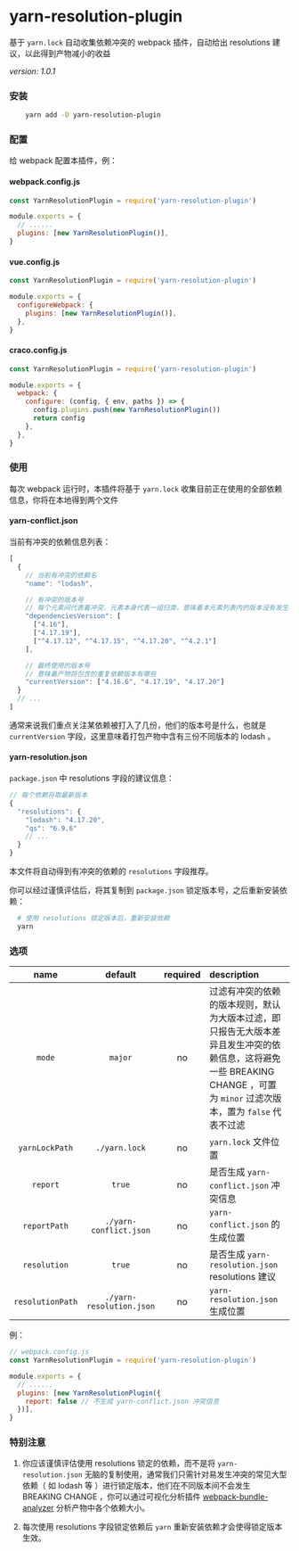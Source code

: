# yarn-resolution-plugin

基于 `yarn.lock` 自动收集依赖冲突的 webpack 插件，自动给出 resolutions 建议，以此得到产物减小的收益

_version: 1.0.1_

### 安装

```bash
    yarn add -D yarn-resolution-plugin
```

### 配置

给 webpack 配置本插件，例：

#### webpack.config.js

```js
const YarnResolutionPlugin = require('yarn-resolution-plugin')

module.exports = {
  // ......
  plugins: [new YarnResolutionPlugin()],
}
```

#### vue.config.js

```js
const YarnResolutionPlugin = require('yarn-resolution-plugin')

module.exports = {
  configureWebpack: {
    plugins: [new YarnResolutionPlugin()],
  },
}
```

#### craco.config.js

```js
const YarnResolutionPlugin = require('yarn-resolution-plugin')

module.exports = {
  webpack: {
    configure: (config, { env, paths }) => {
      config.plugins.push(new YarnResolutionPlugin())
      return config
    },
  },
}
```

### 使用

每次 webpack 运行时，本插件将基于 `yarn.lock` 收集目前正在使用的全部依赖信息，你将在本地得到两个文件

#### yarn-conflict.json

当前有冲突的依赖信息列表：

```js
[
  {
    // 当前有冲突的依赖名
    "name": "lodash",

    // 有冲突的版本号
    // 每个元素间代表着冲突，元素本身代表一组归类，意味着本元素列表内的版本没有发生冲突
    "dependenciesVersion": [
      ["4.16"],
      ["4.17.19"],
      ["^4.17.12", "^4.17.15", "^4.17.20", "^4.2.1"]
    ],

    // 最终使用的版本号
    // 意味着产物将包含的重复依赖版本有哪些
    "currentVersion": ["4.16.6", "4.17.19", "4.17.20"]
  }
  // ...
]
```

通常来说我们重点关注某依赖被打入了几份，他们的版本号是什么，也就是 `currentVersion` 字段，这里意味着打包产物中含有三份不同版本的 lodash 。

#### yarn-resolution.json

`package.json` 中 resolutions 字段的建议信息：

```js
// 每个依赖将取最新版本
{
  "resolutions": {
    "lodash": "4.17.20",
    "qs": "6.9.6"
    // ...
  }
}
```

本文件将自动得到有冲突的依赖的 `resolutions` 字段推荐。

你可以经过谨慎评估后，将其复制到 `package.json` 锁定版本号，之后重新安装依赖：

```bash
  # 使用 resolutions 锁定版本后，重新安装依赖
  yarn
```

### 选项

|       name       |         default          | required | description                                                                                                                                                               |
| :--------------: | :----------------------: | :------: | :------------------------------------------------------------------------------------------------------------------------------------------------------------------------ |
|      `mode`      |         `major`          |    no    | 过滤有冲突的依赖的版本规则，默认为大版本过滤，即只报告无大版本差异且发生冲突的依赖信息，这将避免一些 BREAKING CHANGE ，可置为 `minor` 过滤次版本，置为 `false` 代表不过滤 |
|  `yarnLockPath`  |      `./yarn.lock`       |    no    | `yarn.lock` 文件位置                                                                                                                                                      |
|     `report`     |          `true`          |    no    | 是否生成 `yarn-conflict.json` 冲突信息                                                                                                                                    |
|   `reportPath`   |  `./yarn-conflict.json`  |    no    | `yarn-conflict.json` 的生成位置                                                                                                                                           |
|   `resolution`   |          `true`          |    no    | 是否生成 `yarn-resolution.json` resolutions 建议                                                                                                                          |
| `resolutionPath` | `./yarn-resolution.json` |    no    | `yarn-resolution.json` 生成位置                                                                                                                                       |

例：

```js
// webpack.config.js
const YarnResolutionPlugin = require('yarn-resolution-plugin')

module.exports = {
  // ......
  plugins: [new YarnResolutionPlugin({
    report: false // 不生成 yarn-conflict.json 冲突信息
  })],
}
```

### 特别注意

1. 你应该谨慎评估使用 resolutions 锁定的依赖，而不是将 `yarn-resolution.json` 无脑的复制使用，通常我们只需针对易发生冲突的常见大型依赖（ 如 lodash 等 ）进行锁定版本，他们在不同版本间不会发生 BREAKING CHANGE ，你可以通过可视化分析插件 [webpack-bundle-analyzer](https://github.com/webpack-contrib/webpack-bundle-analyzer) 分析产物中各个依赖大小。

2. 每次使用 resolutions 字段锁定依赖后 `yarn` 重新安装依赖才会使得锁定版本生效。